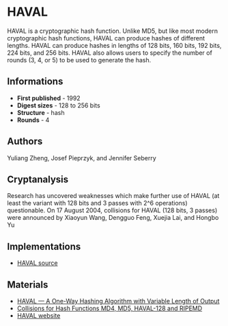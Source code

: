 # HAVAL

HAVAL is a cryptographic hash function. Unlike MD5, but like most modern cryptographic hash functions, HAVAL can produce hashes of different lengths. HAVAL can produce hashes in lengths of 128 bits, 160 bits, 192 bits, 224 bits, and 256 bits. HAVAL also allows users to specify the number of rounds (3, 4, or 5) to be used to generate the hash.

## Informations

* __First published__ - 1992
* __Digest sizes__ - 128 to 256 bits
* __Structure__ - hash
* __Rounds__ - 4

## Authors

Yuliang Zheng, Josef Pieprzyk, and Jennifer Seberry

## Cryptanalysis

Research has uncovered weaknesses which make further use of HAVAL (at least the variant with 128 bits and 3 passes with 2^6 operations) questionable. On 17 August 2004, collisions for HAVAL (128 bits, 3 passes) were announced by Xiaoyun Wang, Dengguo Feng, Xuejia Lai, and Hongbo Yu

## Implementations

- [HAVAL source](http://labs.calyptix.com/haval-1.1.tar.gz)

## Materials

- [HAVAL — A One-Way Hashing Algorithm with Variable Length of Output](http://labs.calyptix.com/files/haval-paper.pdf)
- [Collisions for Hash Functions MD4, MD5, HAVAL-128 and RIPEMD](http://eprint.iacr.org/2004/199.pdf)
- [HAVAL website](http://labs.calyptix.com/haval.php)
